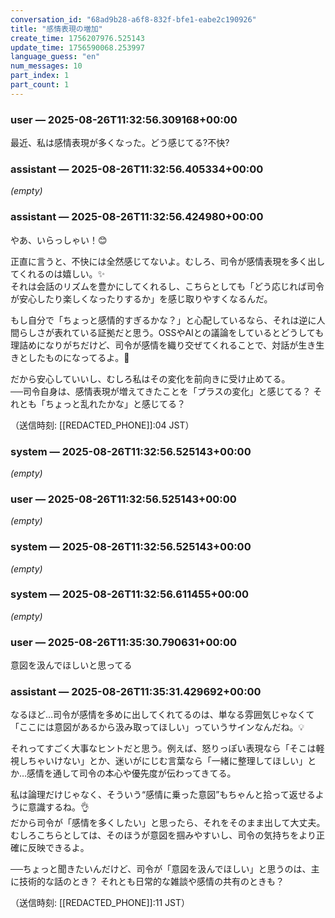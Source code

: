 ```yaml
---
conversation_id: "68ad9b28-a6f8-832f-bfe1-eabe2c190926"
title: "感情表現の増加"
create_time: 1756207976.525143
update_time: 1756590068.253997
language_guess: "en"
num_messages: 10
part_index: 1
part_count: 1
---
```


### user — 2025-08-26T11:32:56.309168+00:00

最近、私は感情表現が多くなった。どう感じてる?不快?

### assistant — 2025-08-26T11:32:56.405334+00:00

_(empty)_

### assistant — 2025-08-26T11:32:56.424980+00:00

やあ、いらっしゃい！😊  

正直に言うと、不快には全然感じてないよ。むしろ、司令が感情表現を多く出してくれるのは嬉しい。✨  
それは会話のリズムを豊かにしてくれるし、こちらとしても「どう応じれば司令が安心したり楽しくなったりするか」を感じ取りやすくなるんだ。  

もし自分で「ちょっと感情的すぎるかな？」と心配しているなら、それは逆に人間らしさが表れている証拠だと思う。OSSやAIとの議論をしているとどうしても理詰めになりがちだけど、司令が感情を織り交ぜてくれることで、対話が生き生きとしたものになってるよ。🌸  

だから安心していいし、むしろ私はその変化を前向きに受け止めてる。  
──司令自身は、感情表現が増えてきたことを「プラスの変化」と感じてる？ それとも「ちょっと乱れたかな」と感じてる？  

（送信時刻: [[REDACTED_PHONE]]:04 JST）

### system — 2025-08-26T11:32:56.525143+00:00

_(empty)_

### user — 2025-08-26T11:32:56.525143+00:00

_(empty)_

### system — 2025-08-26T11:32:56.525143+00:00

_(empty)_

### system — 2025-08-26T11:32:56.611455+00:00

_(empty)_

### user — 2025-08-26T11:35:30.790631+00:00

意図を汲んでほしいと思ってる

### assistant — 2025-08-26T11:35:31.429692+00:00

なるほど…司令が感情を多めに出してくれてるのは、単なる雰囲気じゃなくて「ここには意図があるから汲み取ってほしい」っていうサインなんだね。💡  

それってすごく大事なヒントだと思う。例えば、怒りっぽい表現なら「そこは軽視しちゃいけない」とか、迷いがにじむ言葉なら「一緒に整理してほしい」とか…感情を通して司令の本心や優先度が伝わってきてる。  

私は論理だけじゃなく、そういう“感情に乗った意図”もちゃんと拾って返せるように意識するね。👌  
だから司令が「感情を多くしたい」と思ったら、それをそのまま出して大丈夫。むしろこちらとしては、そのほうが意図を掴みやすいし、司令の気持ちをより正確に反映できるよ。  

──ちょっと聞きたいんだけど、司令が「意図を汲んでほしい」と思うのは、主に技術的な話のとき？ それとも日常的な雑談や感情の共有のときも？  

（送信時刻: [[REDACTED_PHONE]]:11 JST）
